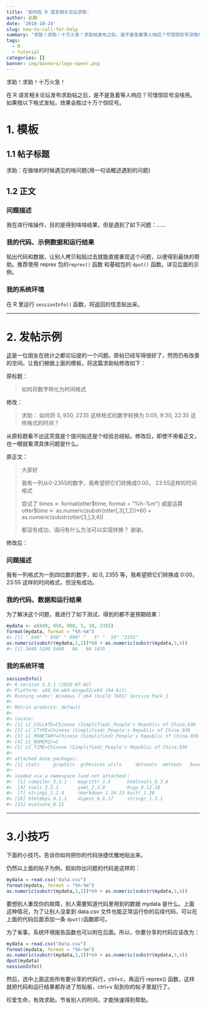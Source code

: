```yaml
---
title: '如何在 R 语言相关论坛求助'
author: 赵鹏
date: '2018-10-24'
slug: how-to-call-for-help
summary: "求助！求助！十万火急！求助帖发布之后，是不是急着等人响应？可惜惊叹号没啥用。如果按以下格式发帖，效果会胜过十万个惊叹号。"
tags:
  - R
  - tutorial
categories: []
banner: img/banners/logo-openr.png
---
```



求助！求助！十万火急！

在 R 语言相关论坛发布求助帖之后，是不是急着等人响应？可惜惊叹号没啥用。如果按以下格式发帖，效果会胜过十万个惊叹号。

<!--more-->


# 1. 模板

## 1.1 帖子标题

求助：在做啥的时候遇见的啥问题{用一句话概述遇到的问题}

## 1.2 正文

### 问题描述 

我在进行啥操作，目的是得到啥啥结果，但是遇到了如下问题：……

### 我的代码、示例数据和运行结果

贴出代码和数据，让别人拷贝粘贴过去就能直接重现这个问题，以便得到最快的帮助。推荐使用  reprex 包的`reprex()` 函数 和基础包的 `dput()` 函数。详见后面的示例。

### 我的系统环境

在 R 里运行 `sessionInfo()` 函数，将返回的信息贴出来。

-----

# 2. 发帖示例

[这](https://d.cosx.org/d/420238--)是一位朋友在统计之都论坛提的一个问题。原帖已经写得很好了，然而仍有改善的空间。让我们根据上面的模板，将这篇求助帖修改如下：

原标题：

> 如何将数字转化为时间格式

修改：

>  求助： 如何将 5, 930, 2235  这样格式的数字转换为 0:05, 9:30, 22:35  这样格式的时间？

从原标题看不出这究竟是个提问帖还是个经验总结帖。修改后，即使不用看正文，也一眼就看清具体问题是什么。

原正文：

> 大家好
>
> 我有一列从0-2355的数字，我希望把它们转换成0:00， 23:55这样的时间格式
>
> 尝试了 times <- format(otter$time, format = "%h-%m")
> 或是运算otter$time <- as.numeric(substr(otter[,3],1,2))*60 + as.numeric(substr(otter[3,],3,4))
>
> 都没有成功，请问有什么方法可以实现转换？
> 谢谢。

修改后：

### 问题描述 

我有一列格式为一到四位数的数字，如 0, 2355 等，我希望把它们转换成 0:00， 23:55 这样的时间格式，但没有成功。

### 我的代码、数据和运行结果

为了解决这个问题，我进行了如下测试，得到的都不是预期结果：

``` r
mydata <- c(840, 850, 900, 5, 10, 2355)
format(mydata, format = "%h-%m")
#> [1] " 840" " 850" " 900" "   5" "  10" "2355"
as.numeric(substr(mydata,1,2))*60 + as.numeric(substr(mydata,3,4))
#> [1] 5040 5100 5400   NA   NA 1435
```

### 我的系统环境

``` r
sessionInfo()
#> R version 3.5.1 (2018-07-02)
#> Platform: x86_64-w64-mingw32/x64 (64-bit)
#> Running under: Windows 7 x64 (build 7601) Service Pack 1
#> 
#> Matrix products: default
#> 
#> locale:
#> [1] LC_COLLATE=Chinese (Simplified)_People's Republic of China.936 
#> [2] LC_CTYPE=Chinese (Simplified)_People's Republic of China.936   
#> [3] LC_MONETARY=Chinese (Simplified)_People's Republic of China.936
#> [4] LC_NUMERIC=C                                                   
#> [5] LC_TIME=Chinese (Simplified)_People's Republic of China.936    
#> 
#> attached base packages:
#> [1] stats     graphics  grDevices utils     datasets  methods   base     
#> 
#> loaded via a namespace (and not attached):
#>  [1] compiler_3.5.1    magrittr_1.5      htmltools_0.3.6  
#>  [4] tools_3.5.1       yaml_2.2.0        Rcpp_0.12.18     
#>  [7] stringi_1.2.4     rmarkdown_1.10.13 knitr_1.20       
#> [10] htmldeps_0.1.1    digest_0.6.17     stringr_1.3.1    
#> [13] evaluate_0.11
```

----

# 3.小技巧

下面的小技巧，告诉你如何把你的代码快捷优雅地贴出来。

仍然以上面的帖子为例，假如你出问题的代码是这样的：

``` r
mydata = read.csv("data.csv")
format(mydata, format = "%h-%m")
as.numeric(substr(mydata,1,2))*60 + as.numeric(substr(mydata,3,4))
```

要想别人重现你的故障，别人需要知道代码里用到的数据 mydata 是什么。上面这种情况，为了让别人没拿到 data.csv 文件也能正常运行你的后续代码，可以在上面的代码后面添加一条 `dput()`函数即可。

为了省事，系统环境报告函数也可以附在后面。所以，你要分享的代码应该改为：

``` r
mydata = read.csv("data.csv")
format(mydata, format = "%h-%m")
as.numeric(substr(mydata,1,2))*60 + as.numeric(substr(mydata,3,4))
dput(mydata)
sessionInfo()
```

然后，选中上面这些所有要分享的代码行，ctrl+c，再运行 reprex() 函数，这样就把代码和运行结果都存进了剪贴板，ctrl+v 贴到你的帖子里就行了。

珍爱生命，有效求助。节省别人的时间，才能快速得到帮助。
